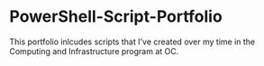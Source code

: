 # PowerShell-Script-Portfolio

This portfolio inlcudes scripts that I've created over my time in the Computing and Infrastructure program at OC.
